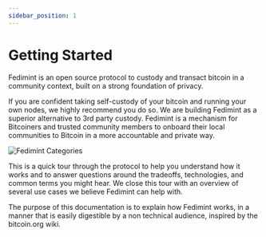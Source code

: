 ```yaml
---
sidebar_position: 1
---
```


# Getting Started

Fedimint is an open source protocol to custody and transact bitcoin in a community context, built on a strong foundation of privacy.

If you are confident taking self-custody of your bitcoin and running your own nodes, we highly recommend you do so. We are building Fedimint as a superior alternative to 3rd party custody. Fedimint is a mechanism for Bitcoiners and trusted community members to onboard their local communities to Bitcoin in a more accountable and private way.

![Fedimint Categories](/img/FedimintMap.png)

This is a quick tour through the protocol to help you understand how it works and to answer questions around the tradeoffs, technologies, and common terms you might hear. We close this tour with an overview of several use cases we believe Fedimint can help with.

The purpose of this documentation is to explain how Fedimint works, in a manner that is easily digestible by a non technical audience, inspired by the bitcoin.org wiki.
